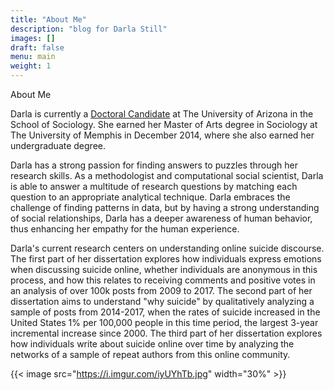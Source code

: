 ```yaml
---
title: "About Me"
description: "blog for Darla Still"
images: []
draft: false
menu: main
weight: 1
---
```


About Me

Darla is currently a [Doctoral Candidate](https://sociology.arizona.edu/user/darla-still) at The University of Arizona in the School of Sociology. She earned her Master of Arts degree in Sociology at The University of Memphis in December 2014, where she also earned her undergraduate degree.

Darla has a strong passion for finding answers to puzzles through her research skills. As a methodologist and computational social scientist, Darla is able to answer a multitude of research questions by matching each question to an appropriate analytical technique. Darla embraces the challenge of finding patterns in data, but by having a strong understanding of social relationships, Darla has a deeper awareness of human behavior, thus enhancing her empathy for the human experience. 

Darla's current research centers on understanding online suicide discourse. The first part of her dissertation explores how individuals express emotions when discussing suicide online, whether individuals are anonymous in this process, and how this relates to receiving comments and positive votes in an analysis of over 100k posts from 2009 to 2017. The second part of her dissertation aims to understand "why suicide" by qualitatively analyzing a sample of posts from 2014-2017, when the rates of suicide increased in the United States 1% per 100,000 people in this time period, the largest 3-year incremental increase since 2000. The third part of her dissertation explores how individuals write about suicide online over time by analyzing the networks of a sample of repeat authors from this online community. 


{{< image src="https://i.imgur.com/iyUYhTb.jpg" width="30%" >}}
